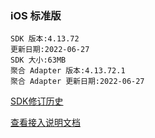 ### iOS 标准版

```
SDK 版本:4.13.72
更新日期:2022-06-27
SDK 大小:63MB
聚合 Adapter 版本:4.13.72.1
聚合 Adapter 更新日期:2022-06-27
```

[SDK修订历史](https://developers.adnet.qq.com/doc/ios/union/union_version)

[查看接入说明文档](https://developers.adnet.qq.com/doc/ios/guide)

